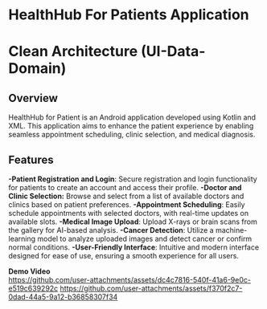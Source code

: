 # HealthHub For Patients Application

# Clean Architecture (UI-Data-Domain)

## Overview
HealthHub for Patient is an Android application developed using Kotlin and XML. This application aims to enhance the patient experience by enabling seamless appointment scheduling, clinic selection, and medical diagnosis.

## Features
**-Patient Registration and Login**: Secure registration and login functionality for patients to create an account and access their profile.
**-Doctor and Clinic Selection:** Browse and select from a list of available doctors and clinics based on patient preferences.
**-Appointment Scheduling**: Easily schedule appointments with selected doctors, with real-time updates on available slots.
**-Medical Image Upload**: Upload X-rays or brain scans from the gallery for AI-based analysis.
**-Cancer Detection**: Utilize a machine-learning model to analyze uploaded images and detect cancer or confirm normal conditions.
**-User-Friendly Interface**: Intuitive and modern interface designed for ease of use, ensuring a smooth experience for all users.

**Demo Video**<br/>
https://github.com/user-attachments/assets/dc4c7816-540f-41a6-9e0c-e519c639292c
https://github.com/user-attachments/assets/f370f2c7-0dad-44a5-9a12-b36858307f34

